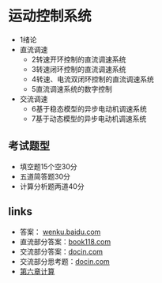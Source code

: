 # 运动控制系统

- 1绪论
- 直流调速
  - 2转速开环控制的直流调速系统
  - 3转速闭环控制的直流调速系统
  - 4转速、电流双闭环控制的直流调速系统
  - 5直流调速系统的数字控制
- 交流调速
  - 6基于稳态模型的异步电动机调速系统
  - 7基于动态模型的异步电动机调速系统

## 考试题型

- 填空题15个空30分
- 五道简答题30分
- 计算分析题两道40分

## links

- 答案： [wenku.baidu.com](https://wenku.baidu.com/view/cb3055802a160b4e767f5acfa1c7aa00b42a9d6c?ivk_sa=1023194j&bfetype=new)
- 直流部分答案：[book118.com](https://max.book118.com/html/2020/1117/8002126066003016.shtm)
- 交流部分答案：[docin.com](https://www.docin.com/p-2351483631.html)
- 交流部分思考题：[docin.com](https://www.docin.com/p-1686887768.html)
- [第六章计算](https://gitee.com/xsro/university-learning-code/blob/%E8%BF%90%E5%8A%A8%E6%8E%A7%E5%88%B6%E7%B3%BB%E7%BB%9F/6%E8%BF%90%E5%8A%A8%E6%8E%A7%E5%88%B6%E7%B3%BB%E7%BB%9F/ACtest6.ipynb)
